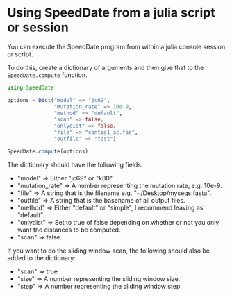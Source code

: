 # Using SpeedDate from a julia script or session

You can execute the SpeedDate program from within a julia console session or
script.

To do this, create a dictionary of arguments and then give that to the
`SpeedDate.compute` function.

```julia
using SpeedDate

options = Dict("model" => "jc69",
               "mutation_rate" => 10e-9,
               "method" => "default",
               "scan" => false,
               "onlydist" => false,
               "file" => "contig1_ac.fas",
               "outfile" => "test")

SpeedDate.compute(options)
```

The dictionary should have the following fields:

- "model" => Either "jc69" or "k80".
- "mutation_rate" => A number representing the mutation rate, e.g. 10e-9.
- "file" => A string that is the filename e.g. "~/Desktop/myseqs.fasta".
- "outfile" => A string that is the basename of all output files.
- "method" => Either "default" or "simple", I recommend leaving as "default".
- "onlydist" => Set to true of false depending on whether or not you only want the distances to be computed.
- "scan" => false.

If you want to do the sliding window scan, the following should also be added
to the dictionary:

- "scan" => true
- "size" => A number representing the sliding window size.
- "step" => A number representing the sliding window step.
